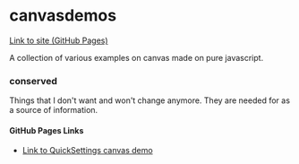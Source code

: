 # canvasdemos

[Link to site (GitHub Pages)](https://gedelborius.github.io/canvasdemos/)

A collection of various examples on canvas made on pure javascript.

### conserved

Things that I don't want and won't change anymore. They are needed for as a source of information.

#### GitHub Pages Links

- [Link to QuickSettings canvas demo](https://gedelborius.github.io/canvasdemos/conserved/index.html)
